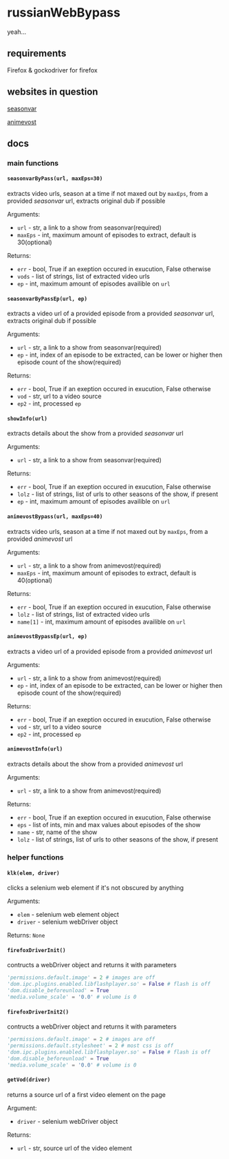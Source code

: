 # russianWebBypass
yeah...

## requirements
Firefox & gockodriver for firefox

## websites in question
[seasonvar](http://seasonvar.ru/)

[animevost](https://animevost.org/)

## docs

### main functions
#### ```seasonvarByPass(url, maxEps=30)```
extracts video urls, season at a time if not maxed out by ```maxEps```, from a provided *seasonvar* url, extracts original dub if possible

Arguments:
* ```url``` - str, a link to a show from seasonvar(required)
* ```maxEps``` - int, maximum amount of episodes to extract, default is 30(optional)


Returns:
* ```err``` - bool, True if an exeption occured in exucution, False otherwise
* ```vods``` - list of strings, list of extracted video urls
* ```ep``` - int, maximum amount of episodes availible on ```url```

#### ```seasonvarByPassEp(url, ep)```
extracts a video url of a provided episode from a provided *seasonvar* url, extracts original dub if possible

Arguments:
* ```url``` - str, a link to a show from seasonvar(required)
* ```ep``` - int, index of an episode to be extracted, can be lower or higher then episode count of the show(required)

Returns:
* ```err``` - bool, True if an exeption occured in exucution, False otherwise
* ```vod``` - str, url to a video source
* ```ep2``` - int, processed ```ep```

#### ```showInfo(url)```
extracts details about the show from a provided *seasonvar* url

Arguments:
* ```url``` - str, a link to a show from seasonvar(required)

Returns:
* ```err``` - bool, True if an exeption occured in exucution, False otherwise
* ```lolz``` - list of strings, list of urls to other seasons of the show, if present
* ```ep``` - int, maximum amount of episodes availible on ```url```

#### ```animevostBypass(url, maxEps=40)```
extracts video urls, season at a time if not maxed out by ```maxEps```, from a provided *animevost* url

Arguments:
* ```url``` - str, a link to a show from animevost(required)
* ```maxEps``` - int, maximum amount of episodes to extract, default is 40(optional)

Returns:
* ```err``` - bool, True if an exeption occured in exucution, False otherwise
* ```lolz``` - list of strings, list of extracted video urls
* ```name[1]``` - int, maximum amount of episodes availible on ```url```

#### ```animevostBypassEp(url, ep)```
extracts a video url of a provided episode from a provided *animevost* url

Arguments:
* ```url``` - str, a link to a show from animevost(required)
* ```ep``` - int, index of an episode to be extracted, can be lower or higher then episode count of the show(required)

Returns:
* ```err``` - bool, True if an exeption occured in exucution, False otherwise
* ```vod``` - str, url to a video source
* ```ep2``` - int, processed ```ep```

#### ```animevostInfo(url)```
extracts details about the show from a provided *animevost* url

Arguments:
* ```url``` - str, a link to a show from animevost(required)

Returns:
* ```err``` - bool, True if an exeption occured in exucution, False otherwise
* ```eps``` - list of ints, min and max values about episodes of the show
* ```name``` - str, name of the show
* ```lolz``` - list of strings, list of urls to other seasons of the show, if present

### helper functions
#### ```klk(elem, driver)```
clicks a selenium web element if it's not obscured by anything

Arguments:
* ```elem``` - selenium web element object
* ```driver``` - selenium webDriver object

Returns: ```None```

#### ```firefoxDriverInit()```
contructs a webDriver object and returns it with parameters
```python
'permissions.default.image' = 2 # images are off
'dom.ipc.plugins.enabled.libflashplayer.so' = False # flash is off
'dom.disable_beforeunload' = True
'media.volume_scale' = '0.0' # volume is 0
```

#### ```firefoxDriverInit2()```
contructs a webDriver object and returns it with parameters
```python
'permissions.default.image' = 2 # images are off
'permissions.default.stylesheet' = 2 # most css is off
'dom.ipc.plugins.enabled.libflashplayer.so' = False # flash is off
'dom.disable_beforeunload' = True
'media.volume_scale' = '0.0' # volume is 0
```

#### ```getVod(driver)```
returns a source url of a first video element on the page

Argument:
* ```driver``` - selenium webDriver object

Returns:
* ```url``` - str, source url of the video element